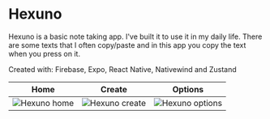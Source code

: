 # Hexuno

Hexuno is a basic note taking app. I've built it to use it in my daily life. There are some texts that I often copy/paste and in this app you copy the text when you press on it.

Created with: Firebase, Expo, React Native, Nativewind and Zustand

|Home|Create|Options|
|--|--|--|
|![Hexuno home](https://i.ibb.co/t2NTVyw/hexunolist.jpg)|![Hexuno create](https://i.ibb.co/B2ZX15v/hexunocreate.jpg)|![Hexuno options](https://i.ibb.co/Rj1FtPd/hexunooptions.jpg)|
